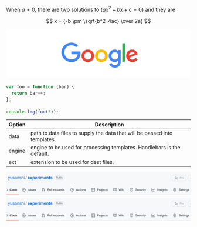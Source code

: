 When $a \ne 0$, there are two solutions to $(ax^2 + bx + c = 0)$ and they are 

$$ x = {-b \pm \sqrt{b^2-4ac} \over 2a} $$

![](../b.png)


```js
var foo = function (bar) {
  return bar++;
};

console.log(foo(5));
```

| Option | Description |
| ------ | ----------- |
| data   | path to data files to supply the data that will be passed into templates. |
| engine | engine to be used for processing templates. Handlebars is the default. |
| ext    | extension to be used for dest files. |


![](./a.png)
![](a.png)


